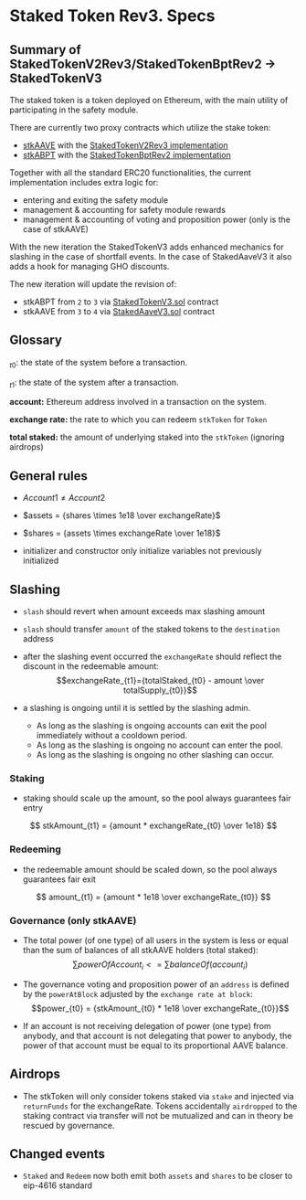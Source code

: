 # Staked Token Rev3. Specs

## Summary of StakedTokenV2Rev3/StakedTokenBptRev2 -> StakedTokenV3

The staked token is a token deployed on Ethereum, with the main utility of participating in the safety module.

There are currently two proxy contracts which utilize the stake token:

- [stkAAVE](https://etherscan.io/token/0x4da27a545c0c5b758a6ba100e3a049001de870f5) with the [StakedTokenV2Rev3 implementation](https://etherscan.io/address/0xe42f02713aec989132c1755117f768dbea523d2f#code)
- [stkABPT](https://etherscan.io/address/0xa1116930326D21fB917d5A27F1E9943A9595fb47#code) with the [StakedTokenBptRev2 implementation](https://etherscan.io/address/0x7183143a9e223a12a83d1e28c98f7d01a68993e8#code)

Together with all the standard ERC20 functionalities, the current implementation includes extra logic for:

- entering and exiting the safety module
- management & accounting for safety module rewards
- management & accounting of voting and proposition power (only is the case of stkAAVE)

With the new iteration the StakedTokenV3 adds enhanced mechanics for slashing in the case of shortfall events.
In the case of StakedAaveV3 it also adds a hook for managing GHO discounts.

The new iteration will update the revision of:

- stkABPT from `2` to `3` via [StakedTokenV3.sol](./src/contracts/StakedTokenV3.sol) contract
- stkAAVE from `3` to `4` via [StakedAaveV3.sol](./src/contracts/StakedAaveV3.sol) contract

## Glossary

$_{t0}$: the state of the system before a transaction.

$_{t1}$: the state of the system after a transaction.

**account:** Ethereum address involved in a transaction on the system.

**exchange rate:** the rate to which you can redeem `stkToken` for `Token`

**total staked:** the amount of underlying staked into the `stkToken` (ignoring airdrops)

## General rules

- $Account1 \ne Account2$

- $assets = {shares \times 1e18 \over exchangeRate}$

- $shares = {assets \times exchangeRate \over 1e18}$

- initializer and constructor only initialize variables not previously initialized

## Slashing

- `slash` should revert when amount exceeds max slashing amount

- `slash` should transfer `amount` of the staked tokens to the `destination` address

- after the slashing event occurred the `exchangeRate` should reflect the discount in the redeemable amount: $$exchangeRate_{t1}={totalStaked_{t0} - amount \over totalSupply_{t0}}$$

- a slashing is ongoing until it is settled by the slashing admin.
  - As long as the slashing is ongoing accounts can exit the pool immediately without a cooldown period.
  - As long as the slashing is ongoing no account can enter the pool.
  - As long as the slashing is ongoing no other slashing can occur.

### Staking

- staking should scale up the amount, so the pool always guarantees fair entry

$$
stkAmount_{t1} = {amount * exchangeRate_{t0} \over 1e18}
$$

### Redeeming

- the redeemable amount should be scaled down, so the pool always guarantees fair exit

$$
amount_{t1} = {amount * 1e18 \over exchangeRate_{t0}}
$$

### Governance (only stkAAVE)

- The total power (of one type) of all users in the system is less or equal than the sum of balances of all stkAAVE holders (total staked): $$\sum powerOfAccount_i <= \sum balanceOf(account_i)$$

- The governance voting and proposition power of an `address` is defined by the `powerAtBlock` adjusted by the `exchange rate at block`: $$power_{t0} = {stkAmount_{t0} * 1e18 \over exchangeRate_{t0}}$$

- If an account is not receiving delegation of power (one type) from anybody, and that account is not delegating that power to anybody, the power of that account must be equal to its proportional AAVE balance.

## Airdrops

- The stkToken will only consider tokens staked via `stake` and injected via `returnFunds` for the exchangeRate. Tokens accidentally `airdropped` to the staking contract via transfer will not be mutualized and can in theory be rescued by governance.

## Changed events

- `Staked` and `Redeem` now both emit both `assets` and `shares` to be closer to eip-4616 standard
